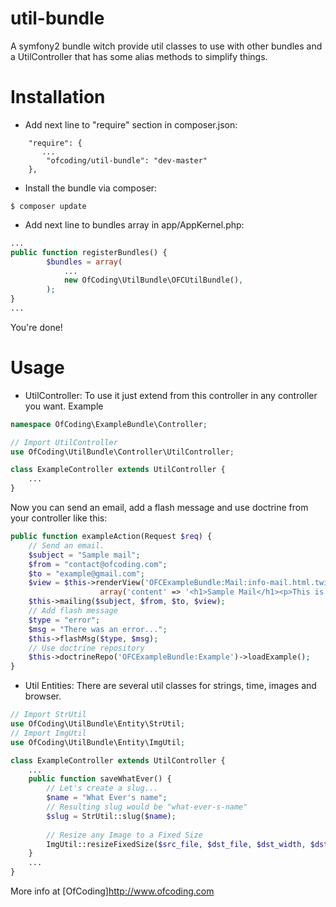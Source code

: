 # util-bundle
A symfony2 bundle witch provide util classes to use with other bundles and a UtilController
that has some alias methods to simplify things.

# Installation

- Add next line to "require" section in composer.json:
``` 
    "require": {
       ...
        "ofcoding/util-bundle": "dev-master"
    },
```
- Install the bundle via composer:
```
$ composer update
```
- Add next line to bundles array in app/AppKernel.php:
``` php
...
public function registerBundles() {
        $bundles = array(
            ...
            new OfCoding\UtilBundle\OFCUtilBundle(),
        );
}
...
```

You're done!

# Usage

- UtilController: To use it just extend from this controller in any controller you want.
    Example
``` php
namespace OfCoding\ExampleBundle\Controller;

// Import UtilController
use OfCoding\UtilBundle\Controller\UtilController;

class ExampleController extends UtilController {
    ...
}
```
Now you can send an email, add a flash message and use doctrine from your controller like this:
``` php
public function exampleAction(Request $req) {
    // Send an email.
    $subject = "Sample mail";
    $from = "contact@ofcoding.com";
    $to = "example@gmail.com";
    $view = $this->renderView('OFCExampleBundle:Mail:info-mail.html.twig', 
                    array('content' => '<h1>Sample Mail</h1><p>This is a sample</p>'));
    $this->mailing($subject, $from, $to, $view);
    // Add flash message
    $type = "error";
    $msg = "There was an error...";
    $this->flashMsg($type, $msg);
    // Use doctrine repository
    $this->doctrineRepo('OFCExampleBundle:Example')->loadExample();
}
``` 

- Util Entities: There are several util classes for strings, time, images and browser.
``` php
// Import StrUtil
use OfCoding\UtilBundle\Entity\StrUtil;
// Import ImgUtil
use OfCoding\UtilBundle\Entity\ImgUtil;

class ExampleController extends UtilController {
    ...
    public function saveWhatEver() {
        // Let's create a slug...
        $name = "What Ever's name";
        // Resulting slug would be "what-ever-s-name"
        $slug = StrUtil::slug($name);
        
        // Resize any Image to a Fixed Size
        ImgUtil::resizeFixedSize($src_file, $dst_file, $dst_width, $dst_height);
    }
    ...
}
```

More info at [OfCoding]<http://www.ofcoding.com>

